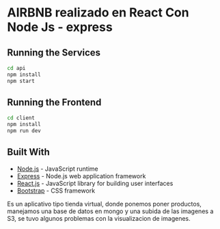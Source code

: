 # AIRBNB realizado en React Con Node Js - express


## Running the Services

```bash
cd api
npm install
npm start
```

## Running the Frontend
```bash
cd client 
npm install
npm run dev
```


## Built With

- [Node.js](https://nodejs.org) - JavaScript runtime
- [Express](https://expressjs.com) - Node.js web application framework
- [React.js](https://reactjs.org) - JavaScript library for building user interfaces
- [Bootstrap](https://getbootstrap.com) - CSS framework


Es un aplicativo tipo tienda virtual, donde ponemos poner productos, manejamos una base de datos en mongo y una subida de las imagenes a S3, se tuvo algunos problemas con la visualizacion de imagenes.




